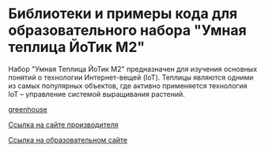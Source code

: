 # Библиотеки и примеры кода для образовательного набора "Умная теплица ЙоТик М2"

Набор "Умная Теплица ЙоТик М2" предназначен для изучения основных понятий о технологии Интернет-вещей (IoT). Теплицы являются одними из самых популярных объектов, где активно применяется технология IoT – управление системой выращивания растений.

[greenhouse](https://mgbot.ru/upload/iblock/5c7/5c7fc4254cf955f561cca3d1989b129f.jpg)

[Ссылка на сайте производителя](https://mgbot.ru/catalog/obrazovatelnye_nabory_iot/nabor_umnaya_teplitsa_yotik_m2/)

[Ссылка на образовательном сайте](https://мгбот.рф/podrobno#greenhouse)
